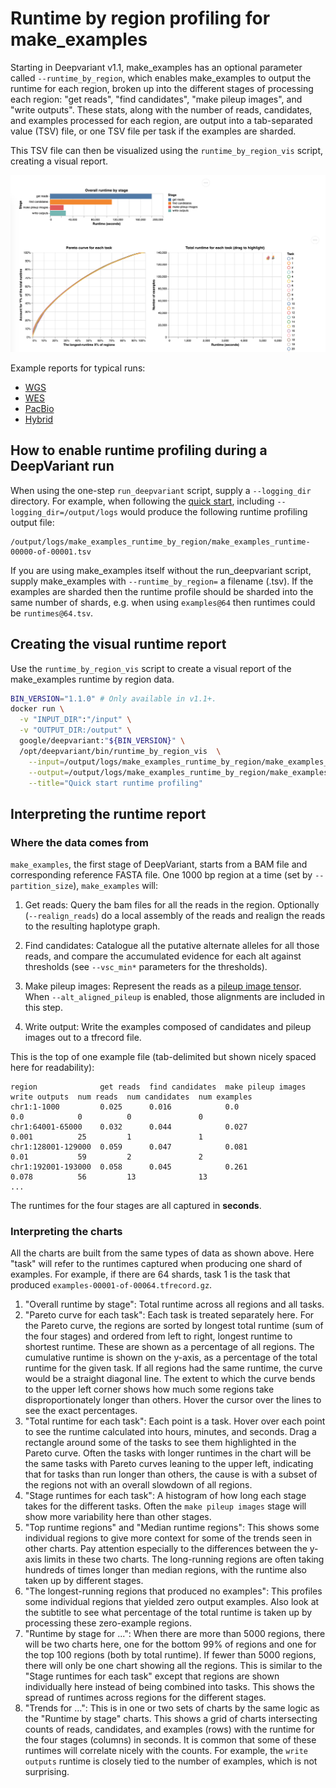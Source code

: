 # Runtime by region profiling for make_examples

Starting in Deepvariant v1.1, make_examples has an optional parameter called
`--runtime_by_region`, which enables make_examples to output the runtime for
each region, broken up into the different stages of processing each region: "get
reads", "find candidates", "make pileup images", and "write outputs". These
stats, along with the number of reads, candidates, and examples processed for
each region, are output into a tab-separated value (TSV) file, or one TSV file
per task if the examples are sharded.

This TSV file can then be visualized using the `runtime_by_region_vis` script,
creating a visual report.

![Sample runtime profile from a WGS run](images/runtime_by_region_wgs.png)

Example reports for typical runs:

*   [WGS](https://storage.googleapis.com/deepvariant/example-reports/runtime_report_wgs.html)
*   [WES](https://storage.googleapis.com/deepvariant/example-reports/runtime_report_wes.html)
*   [PacBio](https://storage.googleapis.com/deepvariant/example-reports/runtime_report_pacbio.html)
*   [Hybrid](https://storage.googleapis.com/deepvariant/example-reports/runtime_report_hybrid.html)

## How to enable runtime profiling during a DeepVariant run

When using the one-step `run_deepvariant` script, supply a `--logging_dir`
directory. For example, when following the
[quick start](deepvariant-quick-start.md), including
`--logging_dir=/output/logs` would produce the following runtime profiling
output file:

```
/output/logs/make_examples_runtime_by_region/make_examples_runtime-00000-of-00001.tsv
```

If you are using make_examples itself without the run_deepvariant script, supply
make_examples with `--runtime_by_region=` a filename (.tsv). If the examples are
sharded then the runtime profile should be sharded into the same number of
shards, e.g. when using `examples@64` then runtimes could be `runtimes@64.tsv`.

## Creating the visual runtime report

Use the `runtime_by_region_vis` script to create a visual report of the
make_examples runtime by region data.

```bash
BIN_VERSION="1.1.0" # Only available in v1.1+.
docker run \
  -v "INPUT_DIR":"/input" \
  -v "OUTPUT_DIR:/output" \
  google/deepvariant:"${BIN_VERSION}" \
  /opt/deepvariant/bin/runtime_by_region_vis  \
    --input=/output/logs/make_examples_runtime_by_region/make_examples_runtime-00000-of-00001.tsv \
    --output=/output/logs/make_examples_runtime_by_region/make_examples_runtime_vis.html \
    --title="Quick start runtime profiling"
```

## Interpreting the runtime report

### Where the data comes from

`make_examples`, the first stage of DeepVariant, starts from a BAM file and
corresponding reference FASTA file. One 1000 bp region at a time (set by
`--partition_size`), `make_examples` will:

1.  Get reads: Query the bam files for all the reads in the region. Optionally
    (`--realign_reads`) do a local assembly of the reads and realign the reads
    to the resulting haplotype graph.

2.  Find candidates: Catalogue all the putative alternate alleles for all those
    reads, and compare the accumulated evidence for each alt against thresholds
    (see `--vsc_min*` parameters for the thresholds).

3.  Make pileup images: Represent the reads as a
    [pileup image tensor](https://google.github.io/deepvariant/posts/2020-02-20-looking-through-deepvariants-eyes/).
    When `--alt_aligned_pileup` is enabled, those alignments are included in
    this step.

4.  Write output: Write the examples composed of candidates and pileup images
    out to a tfrecord file.

This is the top of one example file (tab-delimited but shown nicely spaced here
for readability):

```
region              get reads  find candidates  make pileup images  write outputs  num reads  num candidates  num examples
chr1:1-1000         0.025      0.016            0.0                 0.0            0          0               0
chr1:64001-65000    0.032      0.044            0.027               0.001          25         1               1
chr1:128001-129000  0.059      0.047            0.081               0.01           59         2               2
chr1:192001-193000  0.058      0.045            0.261               0.078          56         13              13
...
```

The runtimes for the four stages are all captured in **seconds**.

### Interpreting the charts

All the charts are built from the same types of data as shown above. Here "task"
will refer to the runtimes captured when producing one shard of examples. For
example, if there are 64 shards, task 1 is the task that produced
`examples-00001-of-00064.tfrecord.gz`.

1.  "Overall runtime by stage": Total runtime across all regions and all tasks.
2.  "Pareto curve for each task": Each task is treated separately here. For the
    Pareto curve, the regions are sorted by longest total runtime (sum of the
    four stages) and ordered from left to right, longest runtime to shortest
    runtime. These are shown as a percentage of all regions. The cumulative
    runtime is shown on the y-axis, as a percentage of the total runtime for the
    given task. If all regions had the same runtime, the curve would be a
    straight diagonal line. The extent to which the curve bends to the upper
    left corner shows how much some regions take disproportionately longer than
    others. Hover the cursor over the lines to see the exact percentages.
3.  "Total runtime for each task": Each point is a task. Hover over each point
    to see the runtime calculated into hours, minutes, and seconds. Drag a
    rectangle around some of the tasks to see them highlighted in the Pareto
    curve. Often the tasks with longer runtimes in the chart will be the same
    tasks with Pareto curves leaning to the upper left, indicating that for
    tasks than run longer than others, the cause is with a subset of the regions
    not with an overall slowdown of all regions.
4.  "Stage runtimes for each task": A histogram of how long each stage takes for
    the different tasks. Often the `make pileup images` stage will show more
    variability here than other stages.
5.  "Top runtime regions" and "Median runtime regions": This shows some
    individual regions to give more context for some of the trends seen in other
    charts. Pay attention especially to the differences between the y-axis
    limits in these two charts. The long-running regions are often taking
    hundreds of times longer than median regions, with the runtime also taken up
    by different stages.
6.  "The longest-running regions that produced no examples": This profiles some
    individual regions that yielded zero output examples. Also look at the
    subtitle to see what percentage of the total runtime is taken up by
    processing these zero-example regions.
7.  "Runtime by stage for ...": When there are more than 5000 regions, there
    will be two charts here, one for the bottom 99% of regions and one for the
    top 100 regions (both by total runtime). If fewer than 5000 regions, there
    will only be one chart showing all the regions. This is similar to the
    "Stage runtimes for each task" except that regions are shown individually
    here instead of being combined into tasks. This shows the spread of runtimes
    across regions for the different stages.
8.  "Trends for ...": This is in one or two sets of charts by the same logic as
    the "Runtime by stage" charts. This shows a grid of charts intersecting
    counts of reads, candidates, and examples (rows) with the runtime for the
    four stages (columns) in seconds. It is common that some of these runtimes
    will correlate nicely with the counts. For example, the `write outputs`
    runtime is closely tied to the number of examples, which is not surprising.
